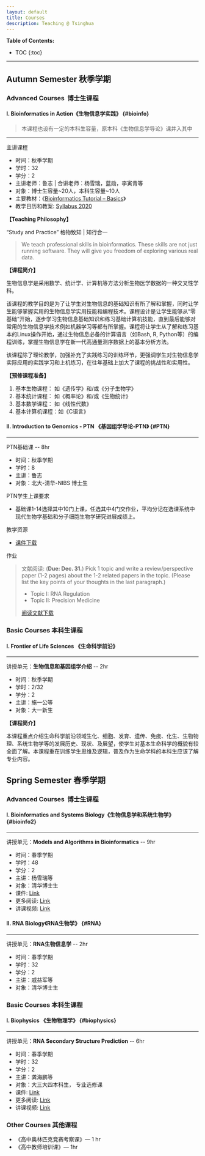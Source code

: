 ```yaml
---
layout: default
title: Courses
description: Teaching @ Tsinghua
---
```


**Table of Contents:**

* TOC
{:toc}
---

## Autumn Semester 秋季学期

### Advanced Courses  博士生课程

#### I. Bioinformatics in Action《生物信息学实践》 {#bioinfo}

> 本课程也设有一定的本科生容量，原本科《生物信息学导论》课并入其中

---

主讲课程

-   时间：秋季学期
-   学时：32
-   学分：2
-   主讲老师：鲁志   \|  合讲老师：杨雪瑞，蓝勋，李寅青等       
-   对象：博士生容量\~20人，本科生容量\~10人
-   主要教材：《[Bioinformatics Tutorial – Basics](http://lulab2.gitbook.io)》
-   教学日历和教案: [Syllabus 2020](https://app.yinxiang.com/fx/31ac2fb0-ca34-4df3-b794-14ac88237a73)


**【Teaching Philosophy】**

“Study and Practice”  格物致知 \| 知行合一

> We teach professional skills in bioinformatics. These skills are not just running software. They will give you freedom of exploring various real data.


**【课程简介】**

生物信息学是采用数学、统计学、计算机等方法分析生物医学数据的一种交叉性学科。

该课程的教学目的是为了让学生对生物信息的基础知识有所了解和掌握，同时让学生能够掌握实用的生物信息学实用技能和编程技术。课程设计是让学生能够从“零基础”开始，逐步学习生物信息基础知识和练习基础计算机技能，直到最后能够对常用的生物信息学技术例如机器学习等都有所掌握。课程将让学生从了解和练习基本的Linux操作开始，通过生物信息必备的计算语言（如Bash, R, Python等）的编程训练，掌握生物信息学在新一代高通量测序数据上的基本分析方法。

该课程除了理论教学，加强补充了实践练习的训练环节，更强调学生对生物信息学实际应用的实践学习和上机练习，在往年基础上加大了课程的挑战性和实用性。

**【预修课程准备】**

1. 基本生物课程： 如《遗传学》和/或《分子生物学》
2. 基本统计课程： 如《概率论》和/或《生物统计》
3. 基本数学课程： 如《线性代数》
4. 基本计算机课程：如《C语言》


#### II. Introduction to Genomics - PTN 《基因组学导论-PTN》 {#PTN}
---

PTN基础课 -- 8hr

-   时间：秋季学期
-   学时：8 
-   主讲：鲁志 
-   对象：北大-清华-NIBS 博士生

PTN学生上课要求

-   基础课1-14选择其中10门上课，任选其中4门交作业，平均分记在选课系统中现代生物学基础和分子细胞生物学研究进展成绩上。

教学资源

- [课件下载](https://cloud.tsinghua.edu.cn/d/675c2b1a930047eaab97/?p=/genomics-PTN2019&mode=list)

作业

> 文献阅读:  (**Due: Dec. 31.**)
Pick 1 topic and write a review/perspective paper (1-2 pages) about the 1-2 related papers in the topic. (Please list the key points of your thoughts in the last paragraph.)
>  * Topic I:  RNA Regulation
>  * Topic II: Precision Medicine
>
> [阅读文献下载](https://cloud.tsinghua.edu.cn/d/928f3f4a8c8d4ab8b8ad/?p=/Literature%20shared%20by%20John/Recommendation%20for%20Startup&mode=list)


### Basic Courses 本科生课程

#### I. Frontier of Life Sciences 《生命科学前沿》
---

讲授单元：**生物信息和基因组学介绍** -- 2hr

-   时间：秋季学期
-   学时：2/32 
-   学分：2
-   主讲：施一公等 
-   对象：大一新生

**【课程简介】**

本课程重点介绍生命科学前沿领域生化、细胞、发育、遗传、免疫、化生、生物物理、系统生物学等的发展历史、现状、及展望，使学生对基本生命科学的概貌有较全面了解。本课程重在训练学生思维及逻辑，普及作为生命学科的本科生应该了解专业内容。



## Spring Semester 春季学期

### Advanced Courses  博士生课程

#### I. Bioinformatics and Systems Biology《生物信息学和系统生物学》 {#bioinfo2}
---

讲授单元：**Models and Algorithms in Bioinformatics** -- 9hr

-   时间：春季学期
-   学时：48 
-   学分：2
-   主讲：杨雪瑞等
-   对象：清华博士生
-   课件:  [Link](https://cloud.tsinghua.edu.cn/d/bba5b94e539a4e4f9f70/?p=%2FBioinfo-Sys2020&mode=list)
-   更多阅读:  [Link](https://lulab.gitbook.io/books/literature-collections/ai#3-rna-structure)
-   讲课视频:  [Link](https://cloud.tsinghua.edu.cn/d/c93050a161224507a27e/)


#### II. RNA Biology《RNA生物学》 {#RNA}
---

讲授单元：**RNA生物信息学** -- 2hr

-   时间：春季学期 
-   学时：32 
-   学分：2
-   主讲：戚益军等 
-   对象：清华博士生



### Basic Courses 本科生课程

#### I. Biophysics 《生物物理学》 {#biophysics}
---

讲授单元：**RNA Secondary Structure Prediction** -- 6hr

-   时间：春季学期
-   学时：32 
-   学分：2
-   主讲：龚海鹏等 
-   对象：大三大四本科生， 专业选修课
-   课件:  [Link](https://cloud.tsinghua.edu.cn/d/30b1e924647244aca2d6/?p=%2FBiophysics2020&mode=list)
-   更多阅读:  [Link](https://lulab.gitbook.io/books/literature-collections/ai#3-rna-structure)
-   讲课视频:  [Link](https://cloud.tsinghua.edu.cn/d/c93050a161224507a27e/)

### Other Courses 其他课程

* 《高中奥林匹克竞赛考察课》— 1 hr
* 《高中教师培训课》—  1hr
